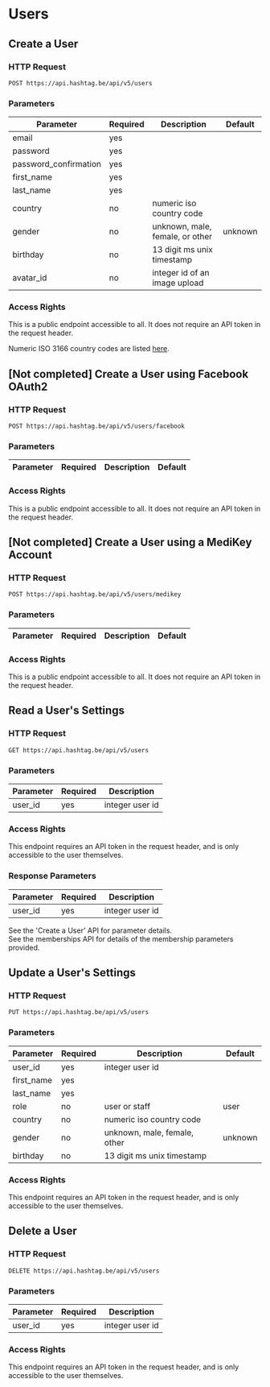 # Users

## Create a User

### HTTP Request

`POST https://api.hashtag.be/api/v5/users`

### Parameters

Parameter | Required | Description | Default
--------- | -------- | ----------- | -------
email     | yes | |
password  | yes | |
password_confirmation | yes | |
first_name | yes | |
last_name | yes | |
country | no | numeric iso country code |
gender | no | unknown, male, female, or other | unknown
birthday | no | 13 digit ms unix timestamp
avatar_id | no | integer id of an image upload

### Access Rights

This is a public endpoint accessible to all. It does not require an API token in the request header.

<aside class="notice">
Numeric ISO 3166 country codes are listed <a href= "https://en.wikipedia.org/wiki/ISO_3166-1">here</a>.
</aside>




## [Not completed] Create a User using Facebook OAuth2

### HTTP Request

`POST https://api.hashtag.be/api/v5/users/facebook`

### Parameters

Parameter | Required | Description | Default
--------- | -------- | ----------- | -------

### Access Rights

This is a public endpoint accessible to all. It does not require an API token in the request header.




## [Not completed] Create a User using a MediKey Account

### HTTP Request

`POST https://api.hashtag.be/api/v5/users/medikey`

### Parameters

Parameter | Required | Description | Default
--------- | -------- | ----------- | -------

### Access Rights

This is a public endpoint accessible to all. It does not require an API token in the request header.





## Read a User's Settings

### HTTP Request

`GET https://api.hashtag.be/api/v5/users`

### Parameters

Parameter | Required | Description
--------- | -------- | -----------
user_id   | yes      | integer user id

### Access Rights

This endpoint requires an API token in the request header, and is only accessible to the user themselves.

### Response Parameters

Parameter | Required | Description
--------- | -------- | -----------
user_id   | yes      | integer user id

<aside class="notice">
See the 'Create a User' API for parameter details.
</aside>
<aside class="notice">
See the memberships API for details of the membership parameters provided.
</aside>




## Update a User's Settings

### HTTP Request

`PUT https://api.hashtag.be/api/v5/users`

### Parameters

Parameter | Required | Description | Default
--------- | -------- | ----------- | -------
user_id | yes | integer user id
first_name | yes | |
last_name | yes | |
role | no | user or staff | user 
country | no | numeric iso country code |
gender | no | unknown, male, female, other | unknown
birthday | no | 13 digit ms unix timestamp

### Access Rights

This endpoint requires an API token in the request header, and is only accessible to the user themselves.




## Delete a User

### HTTP Request

`DELETE https://api.hashtag.be/api/v5/users`

### Parameters

Parameter | Required | Description
--------- | -------- | -----------
user_id   | yes      | integer user id

### Access Rights

This endpoint requires an API token in the request header, and is only accessible to the user themselves.
